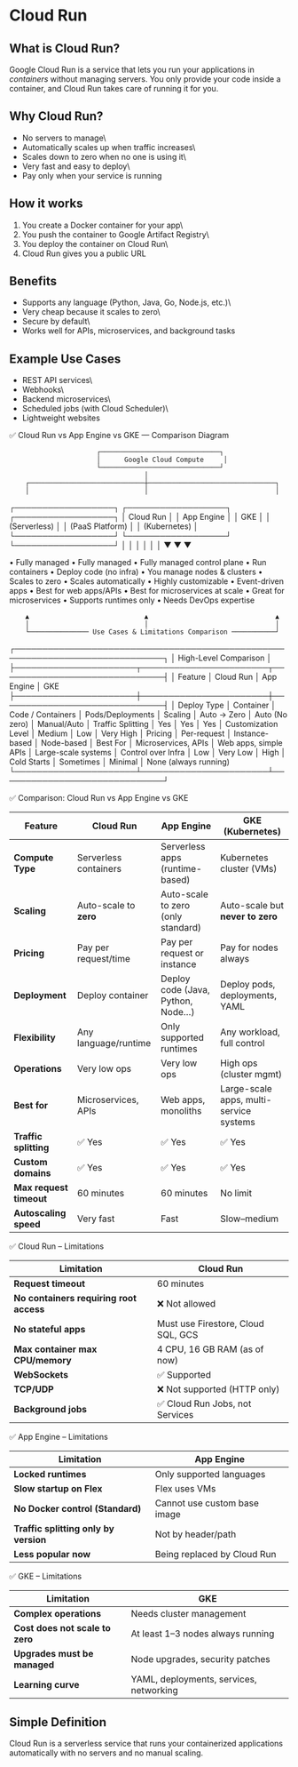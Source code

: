 # Cloud Run

## What is Cloud Run?

Google Cloud Run is a service that lets you run your applications in
*containers* without managing servers. You only provide your code inside
a container, and Cloud Run takes care of running it for you.

## Why Cloud Run?

-   No servers to manage\
-   Automatically scales up when traffic increases\
-   Scales down to zero when no one is using it\
-   Very fast and easy to deploy\
-   Pay only when your service is running

## How it works

1.  You create a Docker container for your app\
2.  You push the container to Google Artifact Registry\
3.  You deploy the container on Cloud Run\
4.  Cloud Run gives you a public URL

## Benefits

-   Supports any language (Python, Java, Go, Node.js, etc.)\
-   Very cheap because it scales to zero\
-   Secure by default\
-   Works well for APIs, microservices, and background tasks

## Example Use Cases

-   REST API services\
-   Webhooks\
-   Backend microservices\
-   Scheduled jobs (with Cloud Scheduler)\
-   Lightweight websites


✅ Cloud Run vs App Engine vs GKE — Comparison Diagram

                          ┌──────────────────────────────┐
                          │      Google Cloud Compute     │
                          └──────────────────────────────┘
                                      │
        ┌─────────────────────────────┼────────────────────────────────┐
        │                             │                                │
┌──────────────────┐        ┌──────────────────┐             ┌──────────────────┐
│    Cloud Run     │        │   App Engine     │             │       GKE         │
│  (Serverless)    │        │ (PaaS Platform)  │             │ (Kubernetes)      │
└──────────────────┘        └──────────────────┘             └──────────────────┘
        │                             │                                │
        │                             │                                │
        ▼                             ▼                                ▼

  • Fully managed                • Fully managed                  • Fully managed control plane
  • Run containers               • Deploy code (no infra)         • You manage nodes & clusters
  • Scales to zero               • Scales automatically           • Highly customizable
  • Event-driven apps            • Best for web apps/APIs         • Best for microservices at scale
  • Great for microservices      • Supports runtimes only         • Needs DevOps expertise

        ▲                             ▲                                ▲
        │                             │                                │
        └─────────────── Use Cases & Limitations Comparison ───────────┘

┌─────────────────────────────────────────────────────────────────────────────┐
│                           High-Level Comparison                             │
├──────────────────────┬───────────────────────┬──────────────────────────────┤
│ Feature              │ Cloud Run             │ App Engine                  │ GKE
├──────────────────────┼───────────────────────┼──────────────────────────────┤
│ Deploy Type          │ Container              │ Code / Containers            │ Pods/Deployments
│ Scaling              │ Auto → Zero            │ Auto (No zero)               │ Manual/Auto
│ Traffic Splitting    │ Yes                    │ Yes                          │ Yes
│ Customization Level  │ Medium                 │ Low                          │ Very High
│ Pricing              │ Per-request            │ Instance-based               │ Node-based
│ Best For             │ Microservices, APIs    │ Web apps, simple APIs        │ Large-scale systems
│ Control over Infra   │ Low                    │ Very Low                     │ High
│ Cold Starts          │ Sometimes              │ Minimal                      │ None (always running)
└──────────────────────┴───────────────────────┴──────────────────────────────┘


✅ Comparison: Cloud Run vs App Engine vs GKE

| Feature                 | **Cloud Run**          | **App Engine**                     | **GKE (Kubernetes)**                    |
| ----------------------- | ---------------------- | ---------------------------------- | --------------------------------------- |
| **Compute Type**        | Serverless containers  | Serverless apps (runtime-based)    | Kubernetes cluster (VMs)                |
| **Scaling**             | Auto-scale to **zero** | Auto-scale to zero (only standard) | Auto-scale but **never to zero**        |
| **Pricing**             | Pay per request/time   | Pay per request or instance        | Pay for nodes always                    |
| **Deployment**          | Deploy container       | Deploy code (Java, Python, Node…)  | Deploy pods, deployments, YAML          |
| **Flexibility**         | Any language/runtime   | Only supported runtimes            | Any workload, full control              |
| **Operations**          | Very low ops           | Very low ops                       | High ops (cluster mgmt)                 |
| **Best for**            | Microservices, APIs    | Web apps, monoliths                | Large-scale apps, multi-service systems |
| **Traffic splitting**   | ✅ Yes                  | ✅ Yes                              | ✅ Yes                                   |
| **Custom domains**      | ✅ Yes                  | ✅ Yes                              | ✅ Yes                                   |
| **Max request timeout** | 60 minutes             | 60 minutes                         | No limit                                |
| **Autoscaling speed**   | Very fast              | Fast                               | Slow–medium                             |

✅ Cloud Run – Limitations

| Limitation                              | Cloud Run                          |
| --------------------------------------- | ---------------------------------- |
| **Request timeout**                     | 60 minutes                         |
| **No containers requiring root access** | ❌ Not allowed                      |
| **No stateful apps**                    | Must use Firestore, Cloud SQL, GCS |
| **Max container max CPU/memory**        | 4 CPU, 16 GB RAM (as of now)       |
| **WebSockets**                          | ✅ Supported                        |
| **TCP/UDP**                             | ❌ Not supported (HTTP only)        |
| **Background jobs**                     | ✅ Cloud Run Jobs, not Services     |


✅ App Engine – Limitations

| Limitation                            | App Engine                   |
| ------------------------------------- | ---------------------------- |
| **Locked runtimes**                   | Only supported languages     |
| **Slow startup on Flex**              | Flex uses VMs                |
| **No Docker control (Standard)**      | Cannot use custom base image |
| **Traffic splitting only by version** | Not by header/path           |
| **Less popular now**                  | Being replaced by Cloud Run  |


✅ GKE – Limitations

| Limitation                      | GKE                                     |
| ------------------------------- | --------------------------------------- |
| **Complex operations**          | Needs cluster management                |
| **Cost does not scale to zero** | At least 1–3 nodes always running       |
| **Upgrades must be managed**    | Node upgrades, security patches         |
| **Learning curve**              | YAML, deployments, services, networking |


## Simple Definition

Cloud Run is a serverless service that runs your containerized
applications automatically with no servers and no manual scaling.
